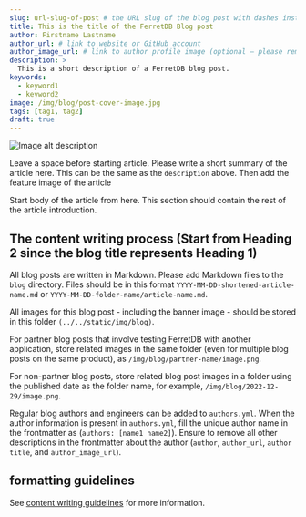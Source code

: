 ```yaml
---
slug: url-slug-of-post # the URL slug of the blog post with dashes instead of spaces
title: This is the title of the FerretDB Blog post
author: Firstname Lastname
author_url: # link to website or GitHub account
author_image_url: # link to author profile image (optional – please remove this line if you don't want to use an author image. See below for more info)
description: >
  This is a short description of a FerretDB blog post.
keywords:
  - keyword1
  - keyword2
image: /img/blog/post-cover-image.jpg
tags: [tag1, tag2]
draft: true
---
```


![Image alt description](/img/blog/banner-image.jpg) <!--Please add the path for the image banner (i.e. /img/blog/banner-image.png).-->

Leave a space before starting article.
Please write a short summary of the article here.
This can be the same as the `description` above.
Then add the feature image of the article

<!--truncate-->

Start body of the article from here.
This section should contain the rest of the article introduction.

## The content writing process (Start from Heading 2 since the blog title represents Heading 1)

All blog posts are written in Markdown.
Please add Markdown files to the `blog` directory.
Files should be in this format `YYYY-MM-DD-shortened-article-name.md` or `YYYY-MM-DD-folder-name/article-name.md`.

All images for this blog post - including the banner image - should be stored in this folder `(../../static/img/blog)`.

For partner blog posts that involve testing FerretDB with another application, store related images in the same folder (even for multiple blog posts on the same product), as `/img/blog/partner-name/image.png`.

For non-partner blog posts, store related blog post images in a folder using the published date as the folder name, for example, `/img/blog/2022-12-29/image.png`.

Regular blog authors and engineers can be added to `authors.yml`.
When the author information is present in `authors.yml`, fill the unique author name in the frontmatter as (`authors: [name1 name2]`).
Ensure to remove all other descriptions in the frontmatter about the author (`author`, `author_url`, `author title`, and `author_image_url`).

## formatting guidelines

See [content writing guidelines](../../docs/contributing/writing-guide.md) for more information.
